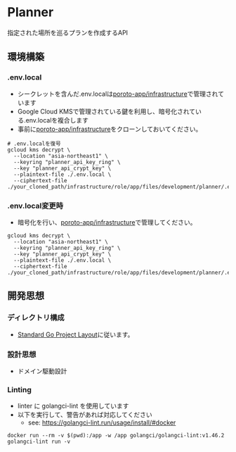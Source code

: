 # Planner
指定された場所を巡るプランを作成するAPI

## 環境構築
### .env.local
- シークレットを含んだ.env.localは[poroto-app/infrastructure](https://github.com/poroto-app/infrastructure)で管理されています
- Google Cloud KMSで管理されている鍵を利用し、暗号化されている.env.localを複合します
- 事前に[poroto-app/infrastructure](https://github.com/poroto-app/infrastructure)をクローンしておいてください。
```shell
# .env.localを復号
gcloud kms decrypt \
  --location "asia-northeast1" \
  --keyring "planner_api_key_ring" \
  --key "planner_api_crypt_key" \
  --plaintext-file ./.env.local \
  --ciphertext-file ./your_cloned_path/infrastructure/role/app/files/development/planner/.env.local.enc
```

### .env.local変更時
- 暗号化を行い、[poroto-app/infrastructure](https://github.com/poroto-app/infrastructure)で管理してください。
```shell
gcloud kms decrypt \
  --location "asia-northeast1" \
  --keyring "planner_api_key_ring" \
  --key "planner_api_crypt_key" \
  --plaintext-file ./.env.local \
  --ciphertext-file ./your_cloned_path/infrastructure/role/app/files/development/planner/.env.local.enc
```
## 開発思想
### ディレクトリ構成
- [Standard Go Project Layout](https://github.com/golang-standards/project-layout)に従います。

### 設計思想
- ドメイン駆動設計

### Linting
- linter に golangci-lint を使用しています
- 以下を実行して、警告があれば対応してください
  - see: https://golangci-lint.run/usage/install/#docker
```shell
docker run --rm -v $(pwd):/app -w /app golangci/golangci-lint:v1.46.2 golangci-lint run -v
```
